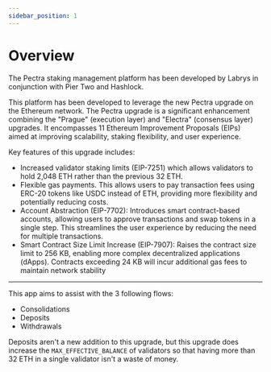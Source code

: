 ```yaml
---
sidebar_position: 1
---
```


# Overview

The Pectra staking management platform has been developed by Labrys in conjunction with Pier Two and Hashlock.

This platform has been developed to leverage the new Pectra upgrade on the Ethereum network. The Pectra upgrade is a significant enhancement combining the "Prague" (execution layer) and "Electra" (consensus layer) upgrades. It encompasses 11 Ethereum Improvement Proposals (EIPs) aimed at improving scalability, staking flexibility, and user experience.

Key features of this upgrade includes:

- Increased validator staking limits (EIP-7251) which allows validators to hold 2,048 ETH rather than the previous 32 ETH.
- Flexible gas payments. This allows users to pay transaction fees using ERC-20 tokens like USDC instead of ETH, providing more flexibility and potentially reducing costs.
- Account Abstraction (EIP-7702): Introduces smart contract-based accounts, allowing users to approve transactions and swap tokens in a single step. This streamlines the user experience by reducing the need for multiple transactions.
- Smart Contract Size Limit Increase (EIP-7907): Raises the contract size limit to 256 KB, enabling more complex decentralized applications (dApps). Contracts exceeding 24 KB will incur additional gas fees to maintain network stability

---

This app aims to assist with the 3 following flows:

- Consolidations
- Deposits
- Withdrawals

Deposits aren't a new addition to this upgrade, but this upgrade does increase the `MAX_EFFECTIVE_BALANCE` of validators so that having more than 32 ETH in a single validator isn't a waste of money.

